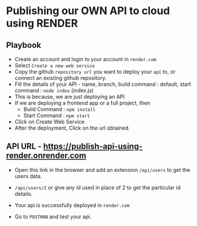 # Publishing our OWN API to cloud using RENDER

## Playbook

* Create an account and login to your account in `render.com`
* Select `Create a new web service`
* Copy the github `repository url` you want to deploy your `api` to, or connect an existing github repository.
* Fill the details of your API - name, branch, build command : default, start command : `node index` (index.js)
* This is because, we are just deploying an API
* If we are deploying a frontend app or a full project, then
  - Build Command : `npm install`
  - Start Command : `npm start`
* Click on Create Web Service
* After the deployment, Click on the url obtained.

## API URL - https://publish-api-using-render.onrender.com

* Open this link in the browser and add an extension `/api/users` to get the users data.
* `/api/users/2` or give any id used in place of 2 to get the particular id details.
* Your api is successfully deployed in `render.com`

* Go to `POSTMAN` and test your api.


